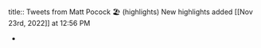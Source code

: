 title:: Tweets from Matt Pocock 🏖️ (highlights)
New highlights added [[Nov 23rd, 2022]] at 12:56 PM

-